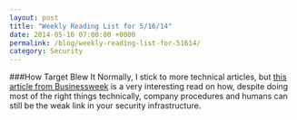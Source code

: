 ```yaml
---
layout: post
title: "Weekly Reading List for 5/16/14"
date: 2014-05-16 07:00:00 +0000
permalink: /blog/weekly-reading-list-for-51614/
category: Security
---
```

###How Target Blew It
Normally, I stick to more technical articles, but [this article from Businessweek](http://mobile.businessweek.com/articles/2014-03-13/target-missed-alarms-in-epic-hack-of-credit-card-data) is a very interesting read on how, despite doing most of the right things technically, company procedures and humans can still be the weak link in your security infrastructure.
